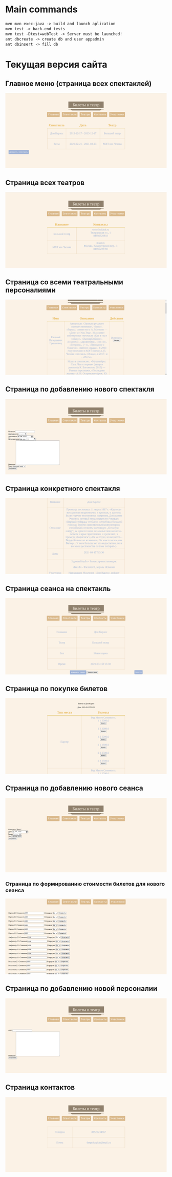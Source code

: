 # Main commands
    mvn mvn exec:java -> build and launch aplication
    mvn test -> back-end tests
    mvn test -Dtest=webTest -> Server must be launched!
    ant dbcreate -> create db and user appadmin
    ant dbinsert -> fill db


# Текущая версия сайта
## Главное меню (страница всех спектаклей)
![alt text](pictures/performances.png) 
## Страница всех театров
![alt text](pictures/theaters.png) 
## Страница со всеми театральными персоналиями
![alt text](pictures/members.png) 
## Страница по добавлению нового спектакля
![alt text](pictures/addNewPerformance.png)
## Страница конкретного спектакля
![alt text](pictures/page_of_performance.png)
## Страница сеанса на спектакль
![alt text](pictures/event.png)
## Страница по покупке билетов
![alt text](pictures/buyTicket.png)
## Страница по добавлению нового сеанса
![alt text](pictures/newEvent.png)
### Страница по формированию стоимости билетов для нового сеанса
![alt text](pictures/ticketsNewEvent.png) 
## Страница по добавлению новой персоналии
![alt text](pictures/newMember.png)
## Страница контактов
![alt text](pictures/contacts.png)
